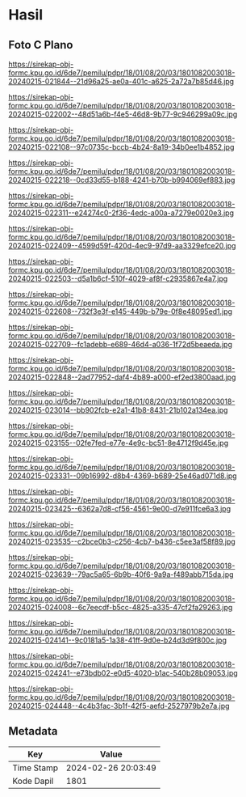 # Hasil

## Foto C Plano

https://sirekap-obj-formc.kpu.go.id/6de7/pemilu/pdpr/18/01/08/20/03/1801082003018-20240215-021844--21d96a25-ae0a-401c-a625-2a72a7b85d46.jpg

https://sirekap-obj-formc.kpu.go.id/6de7/pemilu/pdpr/18/01/08/20/03/1801082003018-20240215-022002--48d51a6b-f4e5-46d8-9b77-9c946299a09c.jpg

https://sirekap-obj-formc.kpu.go.id/6de7/pemilu/pdpr/18/01/08/20/03/1801082003018-20240215-022108--97c0735c-bccb-4b24-8a19-34b0ee1b4852.jpg

https://sirekap-obj-formc.kpu.go.id/6de7/pemilu/pdpr/18/01/08/20/03/1801082003018-20240215-022218--0cd33d55-b188-4241-b70b-b994069ef883.jpg

https://sirekap-obj-formc.kpu.go.id/6de7/pemilu/pdpr/18/01/08/20/03/1801082003018-20240215-022311--e24274c0-2f36-4edc-a00a-a7279e0020e3.jpg

https://sirekap-obj-formc.kpu.go.id/6de7/pemilu/pdpr/18/01/08/20/03/1801082003018-20240215-022409--4599d59f-420d-4ec9-97d9-aa3329efce20.jpg

https://sirekap-obj-formc.kpu.go.id/6de7/pemilu/pdpr/18/01/08/20/03/1801082003018-20240215-022503--d5a1b6cf-510f-4029-af8f-c2935867e4a7.jpg

https://sirekap-obj-formc.kpu.go.id/6de7/pemilu/pdpr/18/01/08/20/03/1801082003018-20240215-022608--732f3e3f-e145-449b-b79e-0f8e48095ed1.jpg

https://sirekap-obj-formc.kpu.go.id/6de7/pemilu/pdpr/18/01/08/20/03/1801082003018-20240215-022709--fc1adebb-e689-46d4-a036-1f72d5beaeda.jpg

https://sirekap-obj-formc.kpu.go.id/6de7/pemilu/pdpr/18/01/08/20/03/1801082003018-20240215-022848--2ad77952-daf4-4b89-a000-ef2ed3800aad.jpg

https://sirekap-obj-formc.kpu.go.id/6de7/pemilu/pdpr/18/01/08/20/03/1801082003018-20240215-023014--bb902fcb-e2a1-41b8-8431-21b102a134ea.jpg

https://sirekap-obj-formc.kpu.go.id/6de7/pemilu/pdpr/18/01/08/20/03/1801082003018-20240215-023155--02fe7fed-e77e-4e9c-bc51-8e4712f9d45e.jpg

https://sirekap-obj-formc.kpu.go.id/6de7/pemilu/pdpr/18/01/08/20/03/1801082003018-20240215-023331--09b16992-d8b4-4369-b689-25e46ad071d8.jpg

https://sirekap-obj-formc.kpu.go.id/6de7/pemilu/pdpr/18/01/08/20/03/1801082003018-20240215-023425--6362a7d8-cf56-4561-9e00-d7e911fce6a3.jpg

https://sirekap-obj-formc.kpu.go.id/6de7/pemilu/pdpr/18/01/08/20/03/1801082003018-20240215-023535--c2bce0b3-c256-4cb7-b436-c5ee3af58f89.jpg

https://sirekap-obj-formc.kpu.go.id/6de7/pemilu/pdpr/18/01/08/20/03/1801082003018-20240215-023639--79ac5a65-6b9b-40f6-9a9a-f489abb715da.jpg

https://sirekap-obj-formc.kpu.go.id/6de7/pemilu/pdpr/18/01/08/20/03/1801082003018-20240215-024008--6c7eecdf-b5cc-4825-a335-47cf2fa29263.jpg

https://sirekap-obj-formc.kpu.go.id/6de7/pemilu/pdpr/18/01/08/20/03/1801082003018-20240215-024141--9c0181a5-1a38-41ff-9d0e-b24d3d9f800c.jpg

https://sirekap-obj-formc.kpu.go.id/6de7/pemilu/pdpr/18/01/08/20/03/1801082003018-20240215-024241--e73bdb02-e0d5-4020-b1ac-540b28b09053.jpg

https://sirekap-obj-formc.kpu.go.id/6de7/pemilu/pdpr/18/01/08/20/03/1801082003018-20240215-024448--4c4b3fac-3b1f-42f5-aefd-2527979b2e7a.jpg


## Metadata

| Key        | Value               |
| ---------- | ------------------- |
| Time Stamp | 2024-02-26 20:03:49 |
| Kode Dapil | 1801                |



